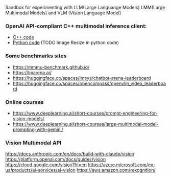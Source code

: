 Sandbox for experimenting with LLM(Large Languange Models) LMM(Large Multimodal Models) and VLM (Vision Language Model)

### OpenAI API-compliant C++ multimodal inference client:
* [C++ code](OpenAI-completion-client/cpp/Readme.md)
* [Python code](OpenAI-completion-client/python/Readme.md) (TODO Image Resize in python code)

### Some benchmarks sites
* https://mmmu-benchmark.github.io/
* https://lmarena.ai/
* https://huggingface.co/spaces/lmsys/chatbot-arena-leaderboard
* https://huggingface.co/spaces/opencompass/openvlm_video_leaderboard

### Online courses
* https://www.deeplearning.ai/short-courses/prompt-engineering-for-vision-models/
* https://www.deeplearning.ai/short-courses/large-multimodal-model-prompting-with-gemini/

### Vision Multimodal API
https://docs.anthropic.com/en/docs/build-with-claude/vision
https://platform.openai.com/docs/guides/vision
https://cloud.google.com/vision?hl=en
https://azure.microsoft.com/en-us/products/ai-services/ai-vision
https://aws.amazon.com/rekognition/

